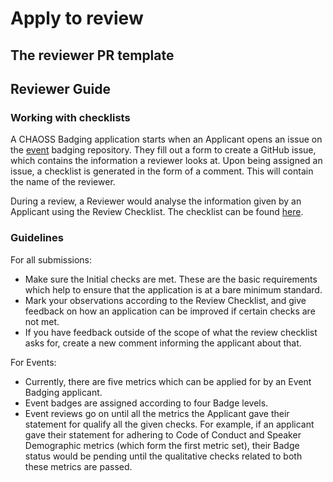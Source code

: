 # Apply to review

## The reviewer PR template

## Reviewer Guide

### Working with checklists

A CHAOSS Badging application starts when an Applicant opens an issue on the [event](https://github.com/badging/event-diversity-and-inclusion) badging repository. They fill out a form to create a GitHub issue, which contains the information a reviewer looks at. Upon being assigned an issue, a checklist is generated in the form of a comment. This will contain the name of the reviewer.

During a review, a Reviewer would analyse the information given by an Applicant using the Review Checklist. The checklist can be found [here](https://github.com/badging/event-diversity-and-inclusion/blob/master/.github/checklist.md).

### Guidelines

For all submissions:

* Make sure the Initial checks are met. These are the basic requirements which help to ensure that the application is at a bare minimum standard.
* Mark your observations according to the Review Checklist, and give feedback on how an application can be improved if certain checks are not met.
* If you have feedback outside of the scope of what the review checklist asks for, create a new comment informing the applicant about that.

For Events:

* Currently, there are five metrics which can be applied for by an Event Badging applicant.
* Event badges are assigned according to four Badge levels.
* Event reviews go on until all the metrics the Applicant gave their statement for qualify all the given checks. For example, if an applicant gave their statement for adhering to Code of Conduct and Speaker Demographic metrics \(which form the first metric set\), their Badge status would be pending until the qualitative checks related to both these metrics are passed.





